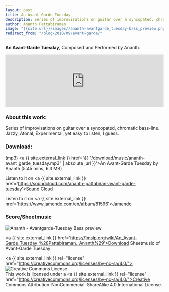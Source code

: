 ```yaml
--- 
layout: post 
title: An Avant-Garde Tuesday 
description: Series of improvisations on guitar over a syncopated, chromatic bass-line. Jazzy. Atonal. Experimental.
author: Ananth Pattabiraman
image: "{{site.url}}/images//ananth-avantgarde_tuesday-bass_preview.png"
redirect_from: "/blog/2010/09/avant-garde/"
--- 
```


**An Avant-Garde Tuesday**, Composed and Performed by Ananth.

<iframe width="100%" height="166" scrolling="no" frameborder="no" src="https://w.soundcloud.com/player/?url=https%3A//api.soundcloud.com/tracks/8043164&amp;color=333333&amp;auto_play=false&amp;hide_related=false&amp;show_comments=true&amp;show_user=true&amp;show_reposts=false"></iframe>

<!-- Image redundant. Soundcloud player already show it
![Avantgarde Tuesday]({{site.url}}/images/avantgardetuesday.png "avantgardetuesday")
-->

### About this work:

Series of improvisations on guitar over a syncopated, chromatic bass-line. Jazzy, Atonal, Experimental, yet easy to listen, I guess.

### Download:

(mp3) <a {{ site.external_link }} href='{{ "/download/music/ananth-avant_garde_tuesday.mp3" | absolute_url }}'>An Avant-Garde Tuesday by Ananth</a> (5:45 mins, 6.3 MB)

Listen to it on <a {{ site.external_link }} href='https://soundcloud.com/ananth-pattabi/an-avant-garde-tuesday'>Sound Cloud</a>

Listen to it on <a {{ site.external_link }} href='https://www.jamendo.com/en/album/81596'>Jamendo</a>

### Score/Sheetmusic

<img class="img-responsive" src="{{site.url}}/images//ananth-avantgarde_tuesday-bass_preview.png" alt="Ananth - Avantgarde-Tuesday Bass preview" />

<a {{ site.external_link }} href='https://imslp.org/wiki/An_Avant-Garde_Tuesday_%28Pattabiraman,_Ananth%29'>Download Sheetmusic of Avant-Garde Tuesday</a>

<a {{ site.external_link }} rel="license" href="https://creativecommons.org/licenses/by-nc-sa/4.0/"><img alt="Creative Commons License" style="border-width:0" src="https://i.creativecommons.org/l/by-nc-sa/4.0/80x15.png" /></a><br />This work is licensed under a <a {{ site.external_link }} rel="license" href="https://creativecommons.org/licenses/by-nc-sa/4.0/">Creative Commons Attribution-NonCommercial-ShareAlike 4.0 International License</a>.
